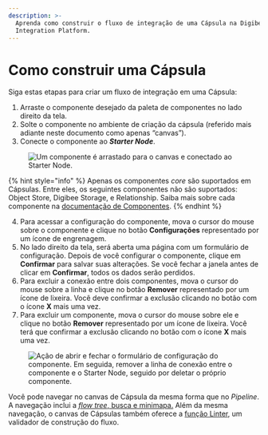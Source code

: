 ```yaml
---
description: >-
  Aprenda como construir o fluxo de integração de uma Cápsula na Digibee
  Integration Platform.
---
```


# Como construir uma Cápsula

Siga estas etapas para criar um fluxo de integração em uma Cápsula:

1. Arraste o componente desejado da paleta de componentes no lado direito da tela.
2. Solte o componente no ambiente de criação da cápsula (referido mais adiante neste documento como apenas “canvas”).
3. Conecte o componente ao _**Starter Node**_.

<figure><img src="../../../.gitbook/assets/construir-cápsula-1.gif" alt="Um componente é arrastado para o canvas e conectado ao Starter Node."><figcaption></figcaption></figure>

{% hint style="info" %}
Apenas os componentes _core_ são suportados em Cápsulas. Entre eles, os seguintes componentes não são suportados: Object Store, Digibee Storage, e Relationship. Saiba mais sobre cada componente na [documentação de Componentes](https://docs.digibee.com/documentation/v/pt-br/components/).
{% endhint %}

4. Para acessar a configuração do componente, mova o cursor do mouse sobre o componente e clique no botão **Configurações** representado por um ícone de engrenagem.
5. No lado direito da tela, será aberta uma página com um formulário de configuração. Depois de você configurar o componente, clique em **Confirmar** para salvar suas alterações. Se você fechar a janela antes de clicar em **Confirmar**, todos os dados serão perdidos.
6. Para excluir a conexão entre dois componentes, mova o cursor do mouse sobre a linha e clique no botão **Remover** representado por um ícone de lixeira. Você deve confirmar a exclusão clicando no botão com o ícone **X** mais uma vez.
7. Para excluir um componente, mova o cursor do mouse sobre ele e clique no botão **Remover** representado por um ícone de lixeira. Você terá que confirmar a exclusão clicando no botão com o ícone **X** mais uma vez.

<figure><img src="../../../.gitbook/assets/construir-cápsula-2.gif" alt="Ação de abrir e fechar o formulário de configuração do componente. Em seguida, remover a linha de conexão entre o componente e o Starter Node, seguido por deletar o próprio componente."><figcaption></figcaption></figure>

Você pode navegar no canvas de Cápsula da mesma forma que no _Pipeline_. A navegação inclui a [_flow tree_, busca e minimapa.](https://docs.digibee.com/documentation/v/pt-br/build/pipelines/pipeline-navigation) Além da mesma navegação, o canvas de Cápsulas também oferece a [função Linter](https://docs.digibee.com/documentation/v/pt-br/build/pipelines/validacao-de-construcao-do-pipeline), um validador de construção do fluxo.
